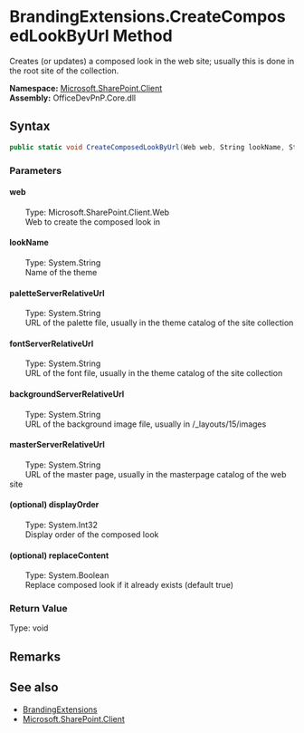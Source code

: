 # BrandingExtensions.CreateComposedLookByUrl Method  
 Creates (or updates) a composed look in the web site; usually this is done in the root site of the collection.   

**Namespace:** [Microsoft.SharePoint.Client](Microsoft.SharePoint.Client.md)  
**Assembly:** OfficeDevPnP.Core.dll  
## Syntax
```C#
public static void CreateComposedLookByUrl(Web web, String lookName, String paletteServerRelativeUrl, String fontServerRelativeUrl, String backgroundServerRelativeUrl, String masterServerRelativeUrl, Int32 displayOrder, Boolean replaceContent)
```
### Parameters
#### web  
&emsp;&emsp;Type: Microsoft.SharePoint.Client.Web  
&emsp;&emsp;Web to create the composed look in  

  

#### lookName  
&emsp;&emsp;Type: System.String  
&emsp;&emsp;Name of the theme  

  

#### paletteServerRelativeUrl  
&emsp;&emsp;Type: System.String  
&emsp;&emsp;URL of the palette file, usually in the theme catalog of the site collection  

  

#### fontServerRelativeUrl  
&emsp;&emsp;Type: System.String  
&emsp;&emsp;URL of the font file, usually in the theme catalog of the site collection  

  

#### backgroundServerRelativeUrl  
&emsp;&emsp;Type: System.String  
&emsp;&emsp;URL of the background image file, usually in /_layouts/15/images  

  

#### masterServerRelativeUrl  
&emsp;&emsp;Type: System.String  
&emsp;&emsp;URL of the master page, usually in the masterpage catalog of the web site  

  

#### (optional) displayOrder  
&emsp;&emsp;Type: System.Int32  
&emsp;&emsp;Display order of the composed look  

  

#### (optional) replaceContent  
&emsp;&emsp;Type: System.Boolean  
&emsp;&emsp;Replace composed look if it already exists (default true)  

  

### Return Value
Type: void  

## Remarks
  
## See also
- [BrandingExtensions](Microsoft.SharePoint.Client.BrandingExtensions.md) 
- [Microsoft.SharePoint.Client](Microsoft.SharePoint.Client.md) 
